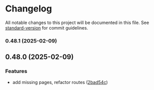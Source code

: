 # Changelog

All notable changes to this project will be documented in this file. See [standard-version](https://github.com/conventional-changelog/standard-version) for commit guidelines.

### 0.48.1 (2025-02-09)

## 0.48.0 (2025-02-09)


### Features

* add missing pages, refactor routes ([2bad54c](https://github.com/humexxx/trim-success/commit/2bad54c6c0b9821ef27317ce826f757fc17a2b00))
